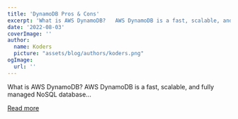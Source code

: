 ```yaml
---
title: 'DynamoDB Pros & Cons'
excerpt: 'What is AWS DynamoDB?   AWS DynamoDB is a fast, scalable, and fully managed NoSQL database...'
date: '2022-08-03'
coverImage: ''
author:
  name: Koders
  picture: "assets/blog/authors/koders.png"
ogImage:
  url: ''
---
```


What is AWS DynamoDB?   AWS DynamoDB is a fast, scalable, and fully managed NoSQL database...

[Read more](https://dev.to/roy8/dynamodb-pros-cons-k2a)
